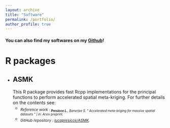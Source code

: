 ```yaml
---
layout: archive
title: "Software"
permalink: /portfolio/
author_profile: true
---
```


#### You can also find my softwares on my [Github](https://github.com/lucapresicce)!

# R packages

* ## ASMK 
  This R package provides fast Rcpp implementations for the principal functions to perform accelerated spatial meta-kriging. For further details on the contents see: 
  * <sub><i>Reference work :<i> <sub><b>Presicce L.</b>, Banerjee S. &quot; Accelerated meta-kriging for massive spatial datasets &quot; | in: <i>Arxiv preprint<i/>.
  * <sub><i>GitHub repository :<i> [lucapresicce/ASMK](https://github.com/lucapresicce/ASMK).

<!---  
[paper](https://www.aclweb.org/anthology/2021.hackashop-1.19.pdf) |
[slides](https://myrthereuver.github.io/talks/Slides_ArgMiningstance.pdf)  |
[poster](https://myrthereuver.github.io/talks/MattisReuver_HackathonReport%20(6).pdf) |
[code/demo](https://github.com/myrthereuver/Hackathon_MediaComments/blob/main/Hackathon_comments_script.ipynb)</sub>
--->
